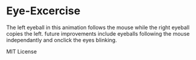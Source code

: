 # Eye-Excercise
The left eyeball in this animation follows the mouse while the right eyeball copies the left. future improvements include eyeballs following the mouse independantly and onclick the eyes blinking.

MIT License
